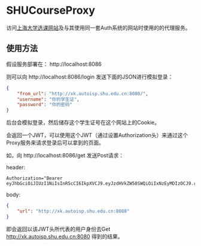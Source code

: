 # SHUCourseProxy

访问[上海大学选课网站](http://xk.autoisp.shu.edu.cn)及与其使用同一套Auth系统的网站时使用的的代理服务。

## 使用方法

假设服务部署在： http://localhost:8086

则可以向 http://localhost:8086/login 发送下面的JSON进行模拟登录：

```json
{
	"from_url": "http://xk.autoisp.shu.edu.cn:8080/",
	"username": "你的学生证",
	"password": "你的密码"
}
```

后台会模拟登录，然后储存这个学生证号在这个网站上的Cookie。

会返回一个JWT，可以使用这个JWT（通过设置Authorization头）来通过这个Proxy服务来请求登录后可以拿到的页面。

如，向 http://localhost:8086/get 发送Post请求：

header:
```
Authorization="Bearer eyJhbGciOiJIUzI1NiIsInR5cCI6IkpXVCJ9.eyJzdHVkZW50SWQiOiIxNzEyMDIzOCJ9.ri5Q1zgGPD1ohGF72Tx4Kdf3iLndtNuPVWcOI9X2YJ4"
```

body:
```json
{
	"url": "http://xk.autoisp.shu.edu.cn:8080"
}
```
即会返回以该JWT头所代表的用户身份去Get http://xk.autoisp.shu.edu.cn:8080 得到的结果。
